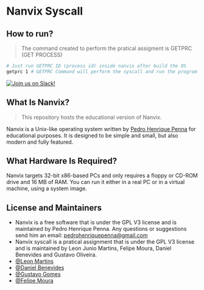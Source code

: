 # Nanvix Syscall

## How to run?

> The command created to perform the pratical  assigment is GETPRC (GET PROCESS)

```bash
# Just run GETPRC ID (process id) inside nanvix after build the OS
getprc 1 # GETPRC Command will perform the syscall and run the program
```

[![Join us on Slack!](https://img.shields.io/badge/chat-on%20Slack-e01563.svg)](https://join.slack.com/t/nanvix/shared_invite/zt-1yu30bs28-nsNmw8IwCyh6MBBV~B~X7w)

## What Is Nanvix?

> This repository hosts the educational version of Nanvix.

Nanvix is a Unix-like operating system written by [Pedro Henrique
Penna](https://github.com/ppenna) for educational purposes. It is designed to be
simple and small, but also modern and fully featured.

## What Hardware Is Required?

Nanvix targets 32-bit x86-based PCs and only requires a floppy or
CD-ROM drive and 16 MB of RAM. You can run it either in a real PC
or in a virtual machine, using a system image.

## License and Maintainers

- Nanvix is a free software that is under the GPL V3 license and is maintained by Pedro Henrique Penna. Any questions or suggestions send him an email: <pedrohenriquepenna@gmail.com>
- Nanvix syscall is a pratical assignment that is under the GPL V3 license and is maintained by Leon Junio Martins, Felipe Moura, Daniel Benevides and Gustavo Oliveira.
- [@Leon Martins](https://www.github.com/leon-junio)
- [@Daniel Benevides](https://www.github.com/DanGBenevides)
- [@Gustavo Gomes](https://www.github.com/GustavGomes)
- [@Felipe Moura](https://www.github.com/felagmoura)

